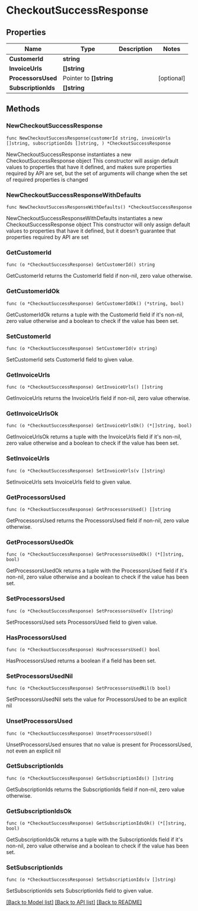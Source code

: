 # CheckoutSuccessResponse

## Properties

Name | Type | Description | Notes
------------ | ------------- | ------------- | -------------
**CustomerId** | **string** |  | 
**InvoiceUrls** | **[]string** |  | 
**ProcessorsUsed** | Pointer to **[]string** |  | [optional] 
**SubscriptionIds** | **[]string** |  | 

## Methods

### NewCheckoutSuccessResponse

`func NewCheckoutSuccessResponse(customerId string, invoiceUrls []string, subscriptionIds []string, ) *CheckoutSuccessResponse`

NewCheckoutSuccessResponse instantiates a new CheckoutSuccessResponse object
This constructor will assign default values to properties that have it defined,
and makes sure properties required by API are set, but the set of arguments
will change when the set of required properties is changed

### NewCheckoutSuccessResponseWithDefaults

`func NewCheckoutSuccessResponseWithDefaults() *CheckoutSuccessResponse`

NewCheckoutSuccessResponseWithDefaults instantiates a new CheckoutSuccessResponse object
This constructor will only assign default values to properties that have it defined,
but it doesn't guarantee that properties required by API are set

### GetCustomerId

`func (o *CheckoutSuccessResponse) GetCustomerId() string`

GetCustomerId returns the CustomerId field if non-nil, zero value otherwise.

### GetCustomerIdOk

`func (o *CheckoutSuccessResponse) GetCustomerIdOk() (*string, bool)`

GetCustomerIdOk returns a tuple with the CustomerId field if it's non-nil, zero value otherwise
and a boolean to check if the value has been set.

### SetCustomerId

`func (o *CheckoutSuccessResponse) SetCustomerId(v string)`

SetCustomerId sets CustomerId field to given value.


### GetInvoiceUrls

`func (o *CheckoutSuccessResponse) GetInvoiceUrls() []string`

GetInvoiceUrls returns the InvoiceUrls field if non-nil, zero value otherwise.

### GetInvoiceUrlsOk

`func (o *CheckoutSuccessResponse) GetInvoiceUrlsOk() (*[]string, bool)`

GetInvoiceUrlsOk returns a tuple with the InvoiceUrls field if it's non-nil, zero value otherwise
and a boolean to check if the value has been set.

### SetInvoiceUrls

`func (o *CheckoutSuccessResponse) SetInvoiceUrls(v []string)`

SetInvoiceUrls sets InvoiceUrls field to given value.


### GetProcessorsUsed

`func (o *CheckoutSuccessResponse) GetProcessorsUsed() []string`

GetProcessorsUsed returns the ProcessorsUsed field if non-nil, zero value otherwise.

### GetProcessorsUsedOk

`func (o *CheckoutSuccessResponse) GetProcessorsUsedOk() (*[]string, bool)`

GetProcessorsUsedOk returns a tuple with the ProcessorsUsed field if it's non-nil, zero value otherwise
and a boolean to check if the value has been set.

### SetProcessorsUsed

`func (o *CheckoutSuccessResponse) SetProcessorsUsed(v []string)`

SetProcessorsUsed sets ProcessorsUsed field to given value.

### HasProcessorsUsed

`func (o *CheckoutSuccessResponse) HasProcessorsUsed() bool`

HasProcessorsUsed returns a boolean if a field has been set.

### SetProcessorsUsedNil

`func (o *CheckoutSuccessResponse) SetProcessorsUsedNil(b bool)`

 SetProcessorsUsedNil sets the value for ProcessorsUsed to be an explicit nil

### UnsetProcessorsUsed
`func (o *CheckoutSuccessResponse) UnsetProcessorsUsed()`

UnsetProcessorsUsed ensures that no value is present for ProcessorsUsed, not even an explicit nil
### GetSubscriptionIds

`func (o *CheckoutSuccessResponse) GetSubscriptionIds() []string`

GetSubscriptionIds returns the SubscriptionIds field if non-nil, zero value otherwise.

### GetSubscriptionIdsOk

`func (o *CheckoutSuccessResponse) GetSubscriptionIdsOk() (*[]string, bool)`

GetSubscriptionIdsOk returns a tuple with the SubscriptionIds field if it's non-nil, zero value otherwise
and a boolean to check if the value has been set.

### SetSubscriptionIds

`func (o *CheckoutSuccessResponse) SetSubscriptionIds(v []string)`

SetSubscriptionIds sets SubscriptionIds field to given value.



[[Back to Model list]](../README.md#documentation-for-models) [[Back to API list]](../README.md#documentation-for-api-endpoints) [[Back to README]](../README.md)


